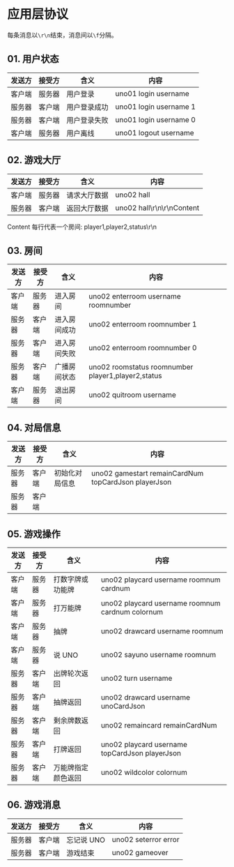 # 应用层协议

每条消息以`\r\n`结束，消息间以`\f`分隔。

## 01. 用户状态

|发送方|接受方|含义|内容|
|---|---|---|---|
|客户端|服务器|用户登录   |uno01 login username|
|服务器|客户端|用户登录成功|uno01 login username 1|
|服务器|客户端|用户登录失败|uno01 login username 0|
|客户端|服务器|用户离线   |uno01 logout username|

## 02. 游戏大厅
|发送方|接受方|含义|内容|
|---|---|---|---|
|客户端|服务器|请求大厅数据|uno02 hall|
|服务器|客户端|返回大厅数据|uno02 hall\r\n\r\nContent|

Content 每行代表一个房间: player1,player2,status\r\n

## 03. 房间

|发送方|接受方|含义|内容|
|---|---|---|---|
|客户端|服务器|进入房间|uno02 enterroom username roomnumber|
|服务器|客户端|进入房间成功|uno02 enterroom roomnumber 1|
|服务器|客户端|进入房间失败|uno02 enterroom roomnumber 0|
|服务器|客户端|广播房间状态|uno02 roomstatus roomnumber player1,player2,status|
|客户端|服务器|退出房间|uno02 quitroom username|

## 04. 对局信息

|发送方|接受方|含义|内容|
|---|---|---|---|
|服务器|客户端|初始化对局信息|uno02 gamestart remainCardNum topCardJson playerJson|
|服务器|客户端|||

## 05. 游戏操作

|发送方|接受方|含义|内容|
|---|---|---|---|
|客户端|服务器|打数字牌或功能牌|uno02 playcard username roomnum cardnum|
|客户端|服务器|打万能牌|uno02 playcard username roomnum cardnum colornum|
|客户端|服务器|抽牌|uno02 drawcard username roomnum|
|客户端|服务器|说 UNO|uno02 sayuno username roomnum|
|服务器|客户端|出牌轮次返回|uno02 turn username|
|服务器|客户端|抽牌返回|uno02 drawcard username unoCardJson|
|服务器|客户端|剩余牌数返回|uno02 remaincard remainCardNum|
|服务器|客户端|打牌返回|uno02 playcard username topCardJson playerJson|
|服务器|客户端|万能牌指定颜色返回|uno02 wildcolor colornum|

## 06. 游戏消息
|发送方|接受方|含义|内容|
|---|---|---|---|
|服务器|客户端|忘记说 UNO|uno02 seterror error|
|服务器|客户端|游戏结束|uno02 gameover|